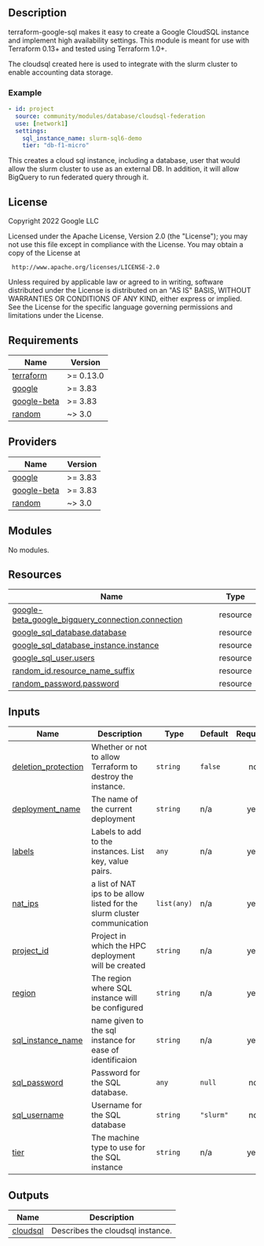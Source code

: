 ## Description

terraform-google-sql makes it easy to create a Google CloudSQL instance and
implement high availability settings. This module is meant for use with
Terraform 0.13+ and tested using Terraform 1.0+.

The cloudsql created here is used to integrate with the slurm cluster to enable
accounting data storage.

### Example

```yaml
- id: project
  source: community/modules/database/cloudsql-federation
  use: [network1]
  settings:
    sql_instance_name: slurm-sql6-demo
    tier: "db-f1-micro"
```

This creates a cloud sql instance, including a database, user that would allow
the slurm cluster to use as an external DB. In addition, it will allow BigQuery
to run federated query through it.

## License

<!-- BEGINNING OF PRE-COMMIT-TERRAFORM DOCS HOOK -->
Copyright 2022 Google LLC

Licensed under the Apache License, Version 2.0 (the "License");
you may not use this file except in compliance with the License.
You may obtain a copy of the License at

     http://www.apache.org/licenses/LICENSE-2.0

Unless required by applicable law or agreed to in writing, software
distributed under the License is distributed on an "AS IS" BASIS,
WITHOUT WARRANTIES OR CONDITIONS OF ANY KIND, either express or implied.
See the License for the specific language governing permissions and
limitations under the License.

## Requirements

| Name | Version |
|------|---------|
| <a name="requirement_terraform"></a> [terraform](#requirement\_terraform) | >= 0.13.0 |
| <a name="requirement_google"></a> [google](#requirement\_google) | >= 3.83 |
| <a name="requirement_google-beta"></a> [google-beta](#requirement\_google-beta) | >= 3.83 |
| <a name="requirement_random"></a> [random](#requirement\_random) | ~> 3.0 |

## Providers

| Name | Version |
|------|---------|
| <a name="provider_google"></a> [google](#provider\_google) | >= 3.83 |
| <a name="provider_google-beta"></a> [google-beta](#provider\_google-beta) | >= 3.83 |
| <a name="provider_random"></a> [random](#provider\_random) | ~> 3.0 |

## Modules

No modules.

## Resources

| Name | Type |
|------|------|
| [google-beta_google_bigquery_connection.connection](https://registry.terraform.io/providers/hashicorp/google-beta/latest/docs/resources/google_bigquery_connection) | resource |
| [google_sql_database.database](https://registry.terraform.io/providers/hashicorp/google/latest/docs/resources/sql_database) | resource |
| [google_sql_database_instance.instance](https://registry.terraform.io/providers/hashicorp/google/latest/docs/resources/sql_database_instance) | resource |
| [google_sql_user.users](https://registry.terraform.io/providers/hashicorp/google/latest/docs/resources/sql_user) | resource |
| [random_id.resource_name_suffix](https://registry.terraform.io/providers/hashicorp/random/latest/docs/resources/id) | resource |
| [random_password.password](https://registry.terraform.io/providers/hashicorp/random/latest/docs/resources/password) | resource |

## Inputs

| Name | Description | Type | Default | Required |
|------|-------------|------|---------|:--------:|
| <a name="input_deletion_protection"></a> [deletion\_protection](#input\_deletion\_protection) | Whether or not to allow Terraform to destroy the instance. | `string` | `false` | no |
| <a name="input_deployment_name"></a> [deployment\_name](#input\_deployment\_name) | The name of the current deployment | `string` | n/a | yes |
| <a name="input_labels"></a> [labels](#input\_labels) | Labels to add to the instances. List key, value pairs. | `any` | n/a | yes |
| <a name="input_nat_ips"></a> [nat\_ips](#input\_nat\_ips) | a list of NAT ips to be allow listed for the slurm cluster communication | `list(any)` | n/a | yes |
| <a name="input_project_id"></a> [project\_id](#input\_project\_id) | Project in which the HPC deployment will be created | `string` | n/a | yes |
| <a name="input_region"></a> [region](#input\_region) | The region where SQL instance will be configured | `string` | n/a | yes |
| <a name="input_sql_instance_name"></a> [sql\_instance\_name](#input\_sql\_instance\_name) | name given to the sql instance for ease of identificaion | `string` | n/a | yes |
| <a name="input_sql_password"></a> [sql\_password](#input\_sql\_password) | Password for the SQL database. | `any` | `null` | no |
| <a name="input_sql_username"></a> [sql\_username](#input\_sql\_username) | Username for the SQL database | `string` | `"slurm"` | no |
| <a name="input_tier"></a> [tier](#input\_tier) | The machine type to use for the SQL instance | `string` | n/a | yes |

## Outputs

| Name | Description |
|------|-------------|
| <a name="output_cloudsql"></a> [cloudsql](#output\_cloudsql) | Describes the cloudsql instance. |
<!-- END OF PRE-COMMIT-TERRAFORM DOCS HOOK -->
